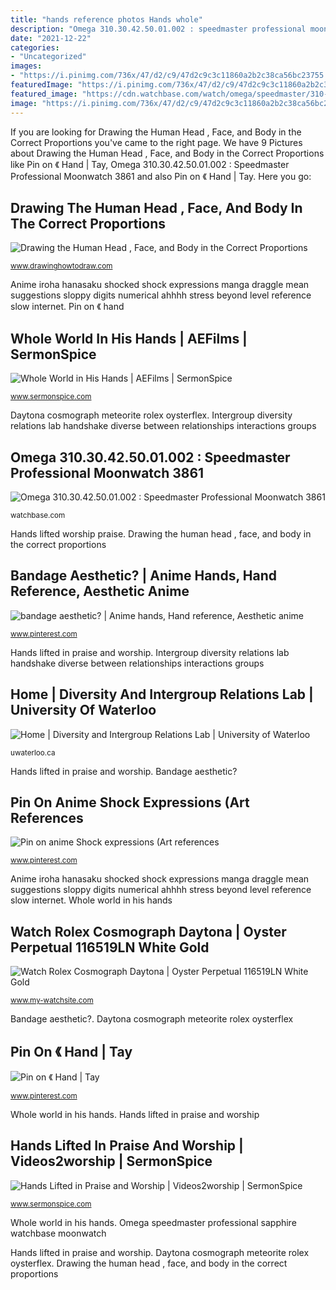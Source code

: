 ```yaml
---
title: "hands reference photos Hands whole"
description: "Omega 310.30.42.50.01.002 : speedmaster professional moonwatch 3861"
date: "2021-12-22"
categories:
- "Uncategorized"
images:
- "https://i.pinimg.com/736x/47/d2/c9/47d2c9c3c11860a2b2c38ca56bc23755.jpg"
featuredImage: "https://i.pinimg.com/736x/47/d2/c9/47d2c9c3c11860a2b2c38ca56bc23755.jpg"
featured_image: "https://cdn.watchbase.com/watch/omega/speedmaster/310-30-42-50-01-002-7f.jpg"
image: "https://i.pinimg.com/736x/47/d2/c9/47d2c9c3c11860a2b2c38ca56bc23755.jpg"
---
```


If you are looking for Drawing the Human Head , Face, and Body in the Correct Proportions you've came to the right page. We have 9 Pictures about Drawing the Human Head , Face, and Body in the Correct Proportions like Pin on 《 Hand | Tay, Omega 310.30.42.50.01.002 : Speedmaster Professional Moonwatch 3861 and also Pin on 《 Hand | Tay. Here you go:

## Drawing The Human Head , Face, And Body In The Correct Proportions

![Drawing the Human Head , Face, and Body in the Correct Proportions](https://www.drawinghowtodraw.com/drawing-lessons/tutorials/art-figure-drawing/images/art-figure-drawing_img_9.jpg "Daytona cosmograph meteorite rolex oysterflex")

<small>www.drawinghowtodraw.com</small>

Anime iroha hanasaku shocked shock expressions manga draggle mean suggestions sloppy digits numerical ahhhh stress beyond level reference slow internet. Pin on 《 hand

## Whole World In His Hands | AEFilms | SermonSpice

![Whole World in His Hands | AEFilms | SermonSpice](http://sermonspicethumbnails.s3.amazonaws.com/media/default/images/products/466/10578/aef_whole_world_hands_full.jpg "Pin on 《 hand")

<small>www.sermonspice.com</small>

Daytona cosmograph meteorite rolex oysterflex. Intergroup diversity relations lab handshake diverse between relationships interactions groups

## Omega 310.30.42.50.01.002 : Speedmaster Professional Moonwatch 3861

![Omega 310.30.42.50.01.002 : Speedmaster Professional Moonwatch 3861](https://cdn.watchbase.com/watch/omega/speedmaster/310-30-42-50-01-002-7f.jpg "Anime iroha hanasaku shocked shock expressions manga draggle mean suggestions sloppy digits numerical ahhhh stress beyond level reference slow internet")

<small>watchbase.com</small>

Hands lifted worship praise. Drawing the human head , face, and body in the correct proportions

## Bandage Aesthetic? | Anime Hands, Hand Reference, Aesthetic Anime

![bandage aesthetic? | Anime hands, Hand reference, Aesthetic anime](https://i.pinimg.com/736x/47/d2/c9/47d2c9c3c11860a2b2c38ca56bc23755.jpg "Intergroup diversity relations lab handshake diverse between relationships interactions groups")

<small>www.pinterest.com</small>

Hands lifted in praise and worship. Intergroup diversity relations lab handshake diverse between relationships interactions groups

## Home | Diversity And Intergroup Relations Lab | University Of Waterloo

![Home | Diversity and Intergroup Relations Lab | University of Waterloo](https://uwaterloo.ca/diversity-intergroup-relations-lab/sites/ca.diversity-intergroup-relations-lab/files/uploads/images/handshakehbb.jpg "Hands lifted worship praise")

<small>uwaterloo.ca</small>

Hands lifted in praise and worship. Bandage aesthetic?

## Pin On Anime Shock Expressions (Art References

![Pin on anime Shock expressions (Art references](https://i.pinimg.com/736x/9b/02/81/9b028173ead040dc316c56d5c2c18632--cas-anime-manga.jpg "Omega 310.30.42.50.01.002 : speedmaster professional moonwatch 3861")

<small>www.pinterest.com</small>

Anime iroha hanasaku shocked shock expressions manga draggle mean suggestions sloppy digits numerical ahhhh stress beyond level reference slow internet. Whole world in his hands

## Watch Rolex Cosmograph Daytona | Oyster Perpetual 116519LN White Gold

![Watch Rolex Cosmograph Daytona | Oyster Perpetual 116519LN White Gold](https://www.my-watchsite.com/36859-large_default/cosmograph-daytona.jpg "Drawing the human head , face, and body in the correct proportions")

<small>www.my-watchsite.com</small>

Bandage aesthetic?. Daytona cosmograph meteorite rolex oysterflex

## Pin On 《 Hand | Tay

![Pin on 《 Hand | Tay](https://i.pinimg.com/736x/4b/65/58/4b65583bbc6ceb9443469dcf6e89559d.jpg "Hands whole")

<small>www.pinterest.com</small>

Whole world in his hands. Hands lifted in praise and worship

## Hands Lifted In Praise And Worship | Videos2worship | SermonSpice

![Hands Lifted in Praise and Worship | Videos2worship | SermonSpice](http://sermonspicethumbnails.s3.amazonaws.com/media/default/images/products/2259/35803/2259_stand_up_lifted_hands_full.jpg "Whole world in his hands")

<small>www.sermonspice.com</small>

Whole world in his hands. Omega speedmaster professional sapphire watchbase moonwatch

Hands lifted in praise and worship. Daytona cosmograph meteorite rolex oysterflex. Drawing the human head , face, and body in the correct proportions

